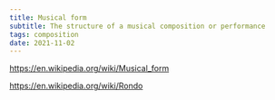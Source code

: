```yaml
---
title: Musical form
subtitle: The structure of a musical composition or performance
tags: composition
date: 2021-11-02
---
```


https://en.wikipedia.org/wiki/Musical_form

https://en.wikipedia.org/wiki/Rondo